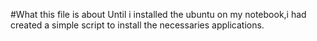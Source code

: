 #What this file is about
Until i installed the ubuntu on my notebook,i had created a simple script to install the necessaries applications. 
